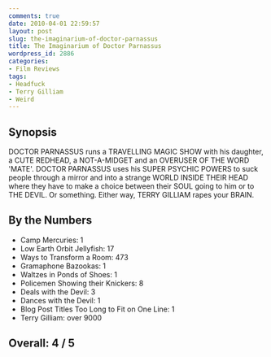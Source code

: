```yaml
---
comments: true
date: 2010-04-01 22:59:57
layout: post
slug: the-imaginarium-of-doctor-parnassus
title: The Imaginarium of Doctor Parnassus
wordpress_id: 2886
categories:
- Film Reviews
tags:
- Headfuck
- Terry Gilliam
- Weird
---
```


## Synopsis

DOCTOR PARNASSUS runs a TRAVELLING MAGIC SHOW with his daughter, a CUTE REDHEAD, a NOT-A-MIDGET and an OVERUSER OF THE WORD 'MATE'.  DOCTOR PARNASSUS uses his SUPER PSYCHIC POWERS to suck people through a mirror and into a strange WORLD INSIDE THEIR HEAD where they have to make a choice between their SOUL going to him or to THE DEVIL.  Or something.  Either way, TERRY GILLIAM rapes your BRAIN.

## By the Numbers

* Camp Mercuries: 1
* Low Earth Orbit Jellyfish: 17
* Ways to Transform a Room: 473
* Gramaphone Bazookas: 1
* Waltzes in Ponds of Shoes: 1
* Policemen Showing their Knickers: 8
* Deals with the Devil: 3
* Dances with the Devil: 1
* Blog Post Titles Too Long to Fit on One Line: 1
* Terry Gilliam: over 9000

## Overall: 4 / 5